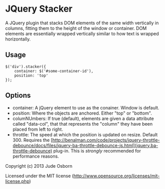 JQuery Stacker
==============

A JQuery plugin that stacks DOM elements of the same width vertically in columns, fitting them to the height of the window or container. DOM elements are essentially wrapped vertically similar to how text is wrapped horizontally.


Usage
-----

 	$('div').stacker({
 		container: $('#some-container-id'),
 		position: 'top'
	});

Options
-------

 *  container: A jQuery element to use as the conainer. Window is default.
 *  position: Where the objects are anchored. Either "top" or "bottom".
 *  columNUmbers: If true (default), elements are given a data attribute called "data-col", that that represents the "column" they have been placed from left to right.
 *  throttle: The speed at which the position is updated on resize. Default 300. Requires the [http://benalman.com/code/projects/jquery-throttle-debounce/docs/files/jquery-ba-throttle-debounce-js.html](jquery.ba-throttle-debounce) plug-in. This is *strongly* recommended for performance reasons.


Copyright (c) 2013 Jude Osborn

Licensed under the MIT license (http://www.opensource.org/licenses/mit-license.php)
